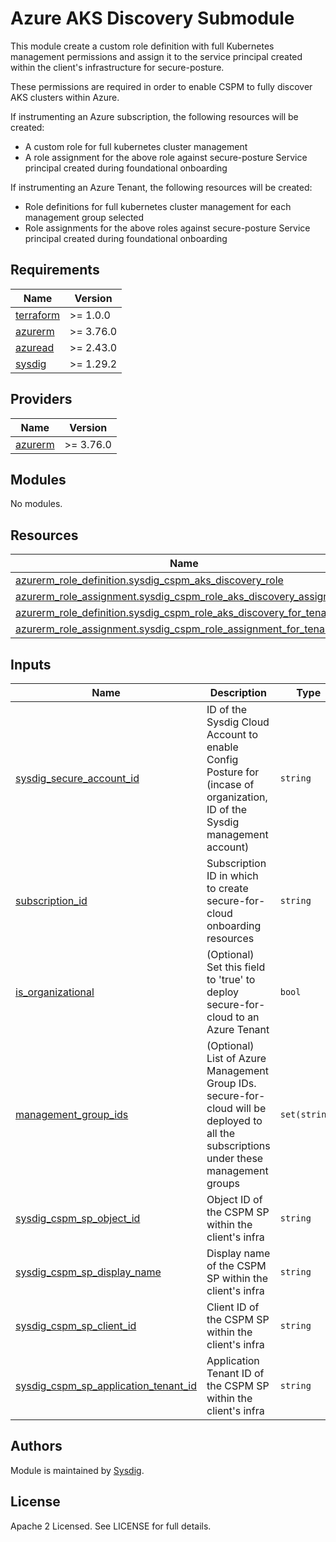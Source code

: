 # Azure AKS Discovery Submodule

This module create a custom role definition with full Kubernetes management permissions and assign it to the service principal created within the client's infrastructure for secure-posture.

These permissions are required in order to enable CSPM to fully discover AKS clusters within Azure.

If instrumenting an Azure subscription, the following resources will be created:
- A custom role for full kubernetes cluster management
- A role assignment for the above role against secure-posture Service principal created during foundational onboarding

If instrumenting an Azure Tenant, the following resources will be created:
- Role definitions for full kubernetes cluster management for each management group selected
- Role assignments for the above roles against secure-posture Service principal created during foundational onboarding

<!-- BEGINNING OF PRE-COMMIT-TERRAFORM DOCS HOOK -->
## Requirements

| Name | Version   |
|------|-----------|
| <a name="requirement_terraform"></a> [terraform](#requirement\_terraform) | >= 1.0.0  |
| <a name="requirement_azurerm"></a> [azurerm](#requirement\_azurerm) | >= 3.76.0 |
| <a name="requirement_azuread"></a> [azuread](#requirement\_azuread) | >= 2.43.0 |
| <a name="requirement_sysdig"></a> [sysdig](#requirement\_sysdig) | >= 1.29.2 |

## Providers

| Name | Version |
|------|---------|
| <a name="provider_azurerm"></a> [azurerm](#provider\_azurerm) | >= 3.76.0 |

## Modules

No modules.

## Resources

| Name | Type |
|------|------|
| [azurerm_role_definition.sysdig_cspm_aks_discovery_role](https://registry.terraform.io/providers/hashicorp/azuread/latest/docs/resources/service_principal) | resource |
| [azurerm_role_assignment.sysdig_cspm_role_aks_discovery_assignment](https://registry.terraform.io/providers/hashicorp/azurerm/latest/docs/resources/role_definition) | resource |
| [azurerm_role_definition.sysdig_cspm_role_aks_discovery_for_tenant](https://registry.terraform.io/providers/hashicorp/azurerm/latest/docs/resources/role_definition) | resource |
| [azurerm_role_assignment.sysdig_cspm_role_assignment_for_tenant](https://registry.terraform.io/providers/hashicorp/azurerm/latest/docs/resources/role_definition) | resource |

## Inputs

| Name | Description                                                                                                                                                                       | Type | Default | Required |
|------|-----------------------------------------------------------------------------------------------------------------------------------------------------------------------------------|------|---------|:--------:|
| <a name="input_sysdig_secure_account_id"></a> [sysdig\_secure\_account\_id](#input\_sysdig\_secure\_account\_id) | ID of the Sysdig Cloud Account to enable Config Posture for (incase of organization, ID of the Sysdig management account)                                                   | `string` | n/a | yes |
| <a name="input_subscription_id"></a> [subscription\_id](#input\_subscription\_id) | Subscription ID in which to create secure-for-cloud onboarding resources                                                                       | `string` | n/a |   yes    |
| <a name="input_is_organizational"></a> [is\_organizational](#input\_is\_organizational) | (Optional) Set this field to 'true' to deploy secure-for-cloud to an Azure Tenant | `bool` | `false` |    no    |
| <a name="input_management_group_ids"></a> [management\_group\_ids](#input\_management\_group\_ids) | (Optional) List of Azure Management Group IDs. secure-for-cloud will be deployed to all the subscriptions under these management groups                                                 | `set(string)` | `[]` |    no    |
| <a name="sysdig_cspm_sp_object_id"></a> [sysdig\_cspm\_sp\_object\_id](#output\_service\_principal\_component\_id)                          | Object ID of the CSPM SP within the client's infra                                                                                                                                 | `string`      | n/a     |   yes    |
| <a name="sysdig_cspm_sp_display_name"></a> [sysdig\_cspm\_sp\_display\_name](#output\_service\_principal\_component\_id)                    | Display name of the CSPM SP within the client's infra                                                                                                                              | `string`      | n/a     |   yes    |
| <a name="sysdig_cspm_sp_client_id"></a> [sysdig\_cspm\_sp\_client\_id](#output\_service\_principal\_component\_id)                          | Client ID of the CSPM SP within the client's infra                                                                                                                                 | `string`      | n/a     |   yes    |
| <a name="sysdig_cspm_sp_application_tenant_id"></a> [sysdig\_cspm\_sp\_application\_tenant\_id](#output\_service\_principal\_component\_id) | Application Tenant ID of the CSPM SP within the client's infra                                                                                                                     | `string`      | n/a     |   yes    |

<!-- END OF PRE-COMMIT-TERRAFORM DOCS HOOK -->

## Authors

Module is maintained by [Sysdig](https://sysdig.com).

## License

Apache 2 Licensed. See LICENSE for full details.
